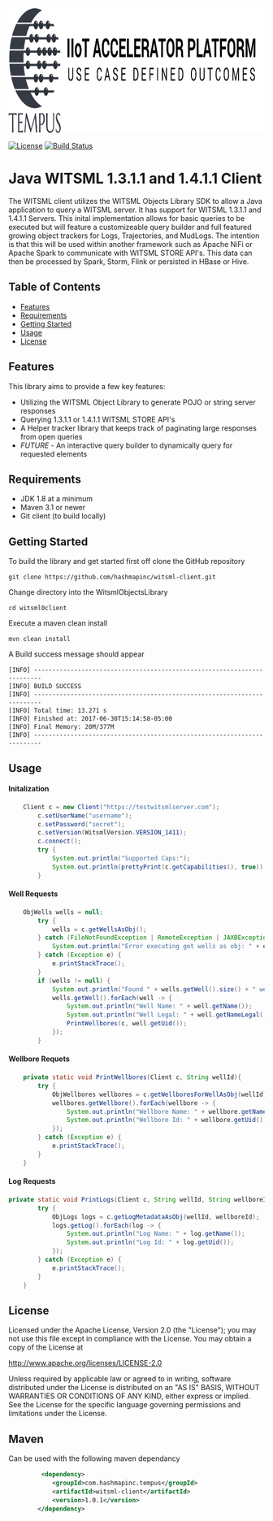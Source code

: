 <img src="https://github.com/hashmapinc/hashmap.github.io/blob/master/images/tempus/Tempus_Logo_Black_with_TagLine.png" width="950" height="245" alt="Hashmap, Inc Tempus"/>

[![License](http://img.shields.io/:license-Apache%202-blue.svg)](http://www.apache.org/licenses/LICENSE-2.0.txt)
[![Build Status](https://travis-ci.org/hashmapinc/witsml-client.svg?branch=master)](https://travis-ci.org/hashmapinc/witsml-client)

# Java WITSML 1.3.1.1 and 1.4.1.1 Client

The WITSML client utilizes the WITSML Objects Library SDK to allow a Java application to query a WITSML server. It has 
support for WITSML 1.3.1.1 and 1.4.1.1 Servers. This inital implementation allows for basic queries to be executed but
will feature a customizeable query builder and full featured growing object trackers for Logs, Trajectories, and MudLogs. 
The intention is that this will be used within another framework such as Apache NiFi or Apache Spark to communicate with
WITSML STORE API's. This data can then be processed by Spark, Storm, Flink or persisted in HBase or Hive. 

## Table of Contents

- [Features](#features)
- [Requirements](#requirements)
- [Getting Started](#getting-started)
- [Usage](#usage)
- [License](#license)

## Features

This library aims to provide a few key features:

* Utilizing the WITSML Object Library to generate POJO or string server responses
* Querying 1.3.1.1 or 1.4.1.1 WITSML STORE API's
* A Helper tracker library that keeps track of paginating large responses from open queries
* *FUTURE* - An interactive query builder to dynamically query for requested elements

## Requirements

* JDK 1.8 at a minimum
* Maven 3.1 or newer
* Git client (to build locally)

## Getting Started
To build the library and get started first off clone the GitHub repository 

    git clone https://github.com/hashmapinc/witsml-client.git

Change directory into the WitsmlObjectsLibrary

    cd witsml0client
    
Execute a maven clean install

    mvn clean install
    
A Build success message should appear
    
    [INFO] ------------------------------------------------------------------------
    [INFO] BUILD SUCCESS
    [INFO] ------------------------------------------------------------------------
    [INFO] Total time: 13.271 s
    [INFO] Finished at: 2017-06-30T15:14:58-05:00
    [INFO] Final Memory: 20M/377M
    [INFO] ------------------------------------------------------------------------
    
## Usage

#### Initalization
```java
    Client c = new Client("https://testwitsmlserver.com");
        c.setUserName("username");
        c.setPassword("secret");
        c.setVersion(WitsmlVersion.VERSION_1411);
        c.connect();
        try {
            System.out.println("Supported Caps:");
            System.out.println(prettyPrint(c.getCapabilities(), true));
        }
``` 

#### Well Requests
```java
    ObjWells wells = null;
        try {
            wells = c.getWellsAsObj();
        } catch (FileNotFoundException | RemoteException | JAXBException e) {
            System.out.println("Error executing get wells as obj: " + e.getMessage());
        } catch (Exception e) {
            e.printStackTrace();
        }
        if (wells != null) {
            System.out.println("Found " + wells.getWell().size() + " wells.");
            wells.getWell().forEach(well -> {
                System.out.println("Well Name: " + well.getName());
                System.out.println("Well Legal: " + well.getNameLegal());
                PrintWellbores(c, well.getUid());
            });
        }
```
 
#### Wellbore Requets
```java
    private static void PrintWellbores(Client c, String wellId){
        try {
            ObjWellbores wellbores = c.getWellboresForWellAsObj(wellId);
            wellbores.getWellbore().forEach(wellbore -> {
                System.out.println("Wellbore Name: " + wellbore.getName());
                System.out.println("Wellbore Id: " + wellbore.getUid());
            });
        } catch (Exception e) {
            e.printStackTrace();
        }
    }
```

#### Log Requests
```java
private static void PrintLogs(Client c, String wellId, String wellboreId){
        try {
            ObjLogs logs = c.getLogMetadataAsObj(wellId, wellboreId);
            logs.getLog().forEach(log -> {
                System.out.println("Log Name: " + log.getName());
                System.out.println("Log Id: " + log.getUid());
            });
        } catch (Exception e) {
            e.printStackTrace();
        }
    }
```

## License

Licensed under the Apache License, Version 2.0 (the "License");
you may not use this file except in compliance with the License.
You may obtain a copy of the License at

  http://www.apache.org/licenses/LICENSE-2.0

Unless required by applicable law or agreed to in writing, software
distributed under the License is distributed on an "AS IS" BASIS,
WITHOUT WARRANTIES OR CONDITIONS OF ANY KIND, either express or implied.
See the License for the specific language governing permissions and
limitations under the License.

## Maven

Can be used with the following maven dependancy
```xml
         <dependency>
            <groupId>com.hashmapinc.tempus</groupId>
            <artifactId>witsml-client</artifactId>
            <version>1.0.1</version>
        </dependency>
```
